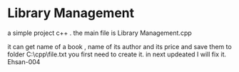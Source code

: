 # Library Management
a simple project c++ .
the main file is Library Management.cpp

it can get name of a book , name of its author and its price and save them to folder C:\cpp\file.txt 
you first need to create it. in next updeated I will fix it.
Ehsan-004
